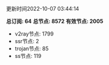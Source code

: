更新时间2022-10-07 03:44:14

**总订阅: 64**
**总节点: 8572**
**有效节点: 2005**
- v2ray节点: 1799
- ssr节点: 2
- trojan节点: 85
- ss节点: 119
